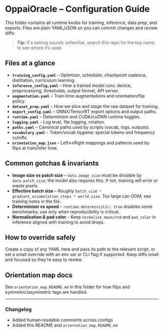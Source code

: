 # OppaiOracle – Configuration Guide

This folder contains all runtime knobs for training, inference, data prep, and exports. Files are plain YAML/JSON so you can commit changes and review diffs.

> **Tip:** If a setting sounds unfamiliar, search this repo for the key name to see where it’s used.

## Files at a glance

- **`training_config.yaml`** – Optimizer, scheduler, checkpoint cadence, distillation, curriculum learning.
- **`inference_config.yaml`** – How a trained model runs: device, preprocessing, thresholds, output format, API server.
- **`augmentation.yaml`** – Train‑time augmentations and orientation/flip policy.
- **`dataset_prep.yaml`** – How we slice and stage the raw dataset for training.
- **`export_config.yaml`** – ONNX/TensorRT export options and output paths.
- **`runtime.yaml`** – Determinism and CUDA/cuDNN runtime toggles.
- **`logging.yaml`** – Log level, file logging, rotation.
- **`paths.yaml`** – Canonical paths used by scripts (vocab, logs, outputs).
- **`vocabulary.yaml`** – Token/vocab hygiene: special tokens and frequency cutoffs.
- **`orientation_map.json`** – Left↔Right mappings and patterns used by flips at train/infer time.

## Common gotchas & invariants

- **Image size vs patch size** – `data.image_size` must be divisible by `data.patch_size`; the model also requires this. If not, training will error or waste pixels.
- **Effective batch size** – Roughly `batch_size * gradient_accumulation_steps * world_size`. Too large can OOM; see training notes in the file.
- **Determinism vs speed** – `runtime.deterministic: true` disables some benchmarks; use only when reproducibility is critical.
- **Normalization & pad color** – Keep `normalize_mean/std` and `pad_color` in inference aligned with training to avoid drops.

## How to override safely

Create a copy of any YAML here and pass its path to the relevant script, or set a small override with an env var or CLI flag if supported. Keep diffs small and focused so they’re easy to review.

## Orientation map docs

See `orientation_map.README.md` in this folder for how flips and symmetric/asymmetric tags are handled.

---

### Changelog

- Added human‑readable comments across configs
- Added this README and `orientation_map.README.md`
